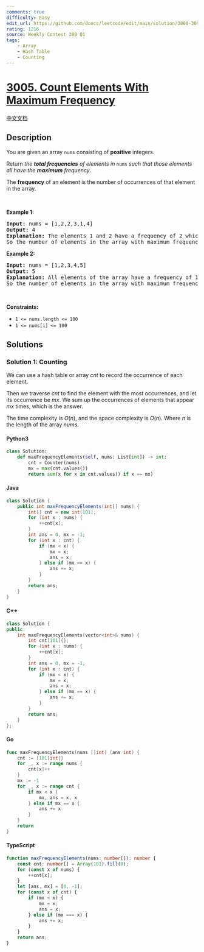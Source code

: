 ```yaml
---
comments: true
difficulty: Easy
edit_url: https://github.com/doocs/leetcode/edit/main/solution/3000-3099/3005.Count%20Elements%20With%20Maximum%20Frequency/README_EN.md
rating: 1216
source: Weekly Contest 380 Q1
tags:
    - Array
    - Hash Table
    - Counting
---
```


<!-- problem:start -->

# [3005. Count Elements With Maximum Frequency](https://leetcode.com/problems/count-elements-with-maximum-frequency)

[中文文档](/solution/3000-3099/3005.Count%20Elements%20With%20Maximum%20Frequency/README.md)

## Description

<!-- description:start -->

<p>You are given an array <code>nums</code> consisting of <strong>positive</strong> integers.</p>

<p>Return <em>the <strong>total frequencies</strong> of elements in</em><em> </em><code>nums</code>&nbsp;<em>such that those elements all have the <strong>maximum</strong> frequency</em>.</p>

<p>The <strong>frequency</strong> of an element is the number of occurrences of that element in the array.</p>

<p>&nbsp;</p>
<p><strong class="example">Example 1:</strong></p>

<pre>
<strong>Input:</strong> nums = [1,2,2,3,1,4]
<strong>Output:</strong> 4
<strong>Explanation:</strong> The elements 1 and 2 have a frequency of 2 which is the maximum frequency in the array.
So the number of elements in the array with maximum frequency is 4.
</pre>

<p><strong class="example">Example 2:</strong></p>

<pre>
<strong>Input:</strong> nums = [1,2,3,4,5]
<strong>Output:</strong> 5
<strong>Explanation:</strong> All elements of the array have a frequency of 1 which is the maximum.
So the number of elements in the array with maximum frequency is 5.
</pre>

<p>&nbsp;</p>
<p><strong>Constraints:</strong></p>

<ul>
	<li><code>1 &lt;= nums.length &lt;= 100</code></li>
	<li><code>1 &lt;= nums[i] &lt;= 100</code></li>
</ul>

<!-- description:end -->

## Solutions

<!-- solution:start -->

### Solution 1: Counting

We can use a hash table or array $cnt$ to record the occurrence of each element.

Then we traverse $cnt$ to find the element with the most occurrences, and let its occurrence be $mx$. We sum up the occurrences of elements that appear $mx$ times, which is the answer.

The time complexity is $O(n)$, and the space complexity is $O(n)$. Where $n$ is the length of the array $nums$.

<!-- tabs:start -->

#### Python3

```python
class Solution:
    def maxFrequencyElements(self, nums: List[int]) -> int:
        cnt = Counter(nums)
        mx = max(cnt.values())
        return sum(x for x in cnt.values() if x == mx)
```

#### Java

```java
class Solution {
    public int maxFrequencyElements(int[] nums) {
        int[] cnt = new int[101];
        for (int x : nums) {
            ++cnt[x];
        }
        int ans = 0, mx = -1;
        for (int x : cnt) {
            if (mx < x) {
                mx = x;
                ans = x;
            } else if (mx == x) {
                ans += x;
            }
        }
        return ans;
    }
}
```

#### C++

```cpp
class Solution {
public:
    int maxFrequencyElements(vector<int>& nums) {
        int cnt[101]{};
        for (int x : nums) {
            ++cnt[x];
        }
        int ans = 0, mx = -1;
        for (int x : cnt) {
            if (mx < x) {
                mx = x;
                ans = x;
            } else if (mx == x) {
                ans += x;
            }
        }
        return ans;
    }
};
```

#### Go

```go
func maxFrequencyElements(nums []int) (ans int) {
	cnt := [101]int{}
	for _, x := range nums {
		cnt[x]++
	}
	mx := -1
	for _, x := range cnt {
		if mx < x {
			mx, ans = x, x
		} else if mx == x {
			ans += x
		}
	}
	return
}
```

#### TypeScript

```ts
function maxFrequencyElements(nums: number[]): number {
    const cnt: number[] = Array(101).fill(0);
    for (const x of nums) {
        ++cnt[x];
    }
    let [ans, mx] = [0, -1];
    for (const x of cnt) {
        if (mx < x) {
            mx = x;
            ans = x;
        } else if (mx === x) {
            ans += x;
        }
    }
    return ans;
}
```

<!-- tabs:end -->

<!-- solution:end -->

<!-- problem:end -->
